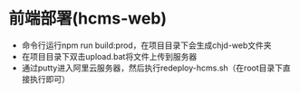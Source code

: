 # 前端部署(hcms-web)
* 命令行运行npm run build:prod，在项目目录下会生成chjd-web文件夹
* 在项目目录下双击upload.bat将文件上传到服务器
* 通过putty进入阿里云服务器，然后执行redeploy-hcms.sh（在root目录下直接执行即可）